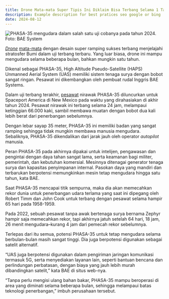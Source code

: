 ```yaml
---
title: Drone Mata-mata Super Tipis Ini Diklaim Bisa Terbang Selama 1 Tahun Non-Stop
description: Example description for best pratices seo google or bing
date: 2024-08-12
---
```




![PHASA-35 mengudara dalam salah satu uji cobanya pada tahun 2024. Foto: BAE System](https://blue.kumparan.com/image/upload/fl_progressive,fl_lossy,c_fill,q_auto:best,w_640/v1634025439/01jfskqpw37808kb7x215t8htv.png)

[_Drone_](https://kumparan.com/topic/drone) [mata-mata](https://kumparan.com/topic/mata-mata)  dengan desain super ramping sukses terbang menjelajahi stratosfer Bumi dalam uji terbang terbaru. Yang luar biasa, drone ini mampu mengudara selama beberapa bulan, bahkan mungkin satu tahun.


Dikenal sebagai PHASA-35, High Altitude Pseudo-Satellite (HAPS) Unmanned Aerial System (UAS) memiliki sistem tenaga surya dengan bobot sangat ringan. Pesawat ini dikembangkan oleh pembuat rudal Inggris BAE Systems.

Dalam uji terbang terakhir,  [pesawat](https://kumparan.com/topic/pesawat)  nirawak PHASA-35 diluncurkan untuk Spaceport America di New Mexico pada waktu yang dirahasiakan di akhir tahun 2024. Pesawat nirawak ini terbang selama 24 jam, melampaui ketinggian 66.000 kaki, sambil membawa muatan dengan bobot dua kali lebih berat dari penerbangan sebelumnya.

Dengan lebar sayap 35 meter, PHASA-35 ini memiliki badan yang sangat ramping sehingga tidak mungkin membawa manusia mengudara. Sebaliknya, PHASA-35 dikendalikan dari jarak jauh oleh operator  _autopilot_  manusia.

Peran PHASA-35 pada akhirnya dipakai untuk intelijen, pengawasan dan pengintai dengan daya tahan sangat lama, serta keamanan bagi militer, pemerintah, dan kebutuhan komersial. Mesinnya ditenagai generator tenaga surya dan kapasitas penyimpanan internal. Pasokan daya yang mandiri dan terbarukan berpotensi memungkinkan mesin tetap mengudara hingga satu tahun, kata BAE.


Saat PHASA-35 mencapai titik sempurna, maka dia akan memecahkan rekor dunia untuk penerbangan udara terlama yang saat ini dipegang oleh Robert Timm dan John Cook untuk terbang dengan pesawat selama hampir 65 hari pada 1958-1959.

Pada 2022, sebuah pesawat tanpa awak bertenaga surya bernama Zephyr hampir saja memecahkan rekor, tapi akhirnya jatuh setelah 64 hari, 18 jam, 26 menit mengudara–kurang 4 jam dari pemecah rekor sebelumnya.

Terlepas dari itu semua, potensi PHASA-35 untuk tetap mengudara selama berbulan-bulan masih sangat tinggi. Dia juga berpotensi digunakan sebagai satelit alternatif.

“UAS juga berpotensi digunakan dalam pengiriman jaringan komunikasi termasuk 5G, serta menyediakan layanan lain, seperti bantuan bencana dan perlindungan perbatasan, dengan biaya yang jauh lebih murah dibandingkan satelit,” kata BAE di situs web-nya.


“Tanpa perlu mengisi ulang bahan bakar, PHASA-35 mampu beroperasi di area yang diminati selama beberapa bulan, sehingga melampaui batas teknologi penerbangan,” imbuh perusahaan tersebut.
